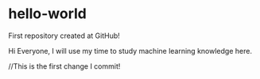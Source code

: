 # hello-world
First repository created at GitHub!

Hi Everyone,
I will use my time to study machine learning knowledge here.

//This is the first change I commit!
